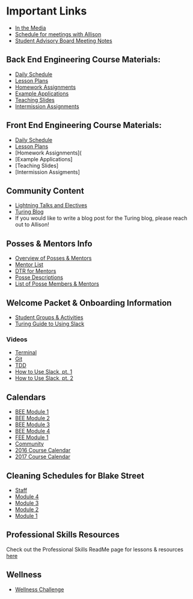 # Important Links

* [In the Media](https://github.com/turingschool/in-the-media)
* [Schedule for meetings with Allison](https://docs.google.com/spreadsheets/d/1woTy8FOp4N99uRvPTJgVMGQZ9S1GZFm5uCp9UlRKxIg/edit?usp=sharing)
* [Student Advisory Board Meeting Notes](https://docs.google.com/document/d/1JIh_xl6DLoqWtwFObthrsRXmJ1tXGn75cJNP0AS00YI/edit?usp=sharing)

## Back End Engineering Course Materials:

* [Daily Schedule](http://today.turing.io)
* [Lesson Plans](https://github.com/turingschool/lesson_plans)
* [Homework Assignments](https://github.com/turingschool/turing-homework)
* [Example Applications](https://github.com/turingschool-examples)
* [Teaching Slides](https://www.dropbox.com/sh/htzj11lf6nlynmh/AABvsmm7gPS0Nb7Lv2KCSXdia?dl=0)
* [Intermission Assignments](https://github.com/turingschool/intermission-assignments)

## Front End Engineering Course Materials:

* [Daily Schedule](http://frontend.turing.io/today/)
* [Lesson Plans](http://frontend.turing.io/lessons/)
* [Homework Assignments](
* [Example Applications]
* [Teaching Slides]
* [Intermission Assigments]

## Community Content

* [Lightning Talks and Electives](https://github.com/turingschool/lightning_talks)
* [Turing Blog](https://www.turing.io/blog)
*    If you would like to write a blog post for the Turing blog, please reach out to Allison! 

## Posses & Mentors Info

* [Overview of Posses & Mentors](https://docs.google.com/document/d/1Q35fM3coYjnms9rkVem3FHVk44kW6qHp_-t99PBbczI/edit?usp=sharing)
* [Mentor List](https://docs.google.com/spreadsheets/d/1VU9hYwBdCZOHehyjis6Rx01RFpC9aDUj-zisNRQjL94/edit?usp=sharing)
* [DTR for Mentors](https://gist.github.com/maryelizbeth/56a4a5573c14ad375e40)
* [Posse Descriptions](https://docs.google.com/document/d/1_zyuAcGAiPhUDcKsDaZXCI2GHefNuQXGXKDHWKdjXcc/edit?usp=sharing)
* [List of Posse Members & Mentors](https://docs.google.com/spreadsheets/d/1-P5dkhSIh_fFsAvhOA_Q3tf2tVZBPouPjPsrubJQIFI/edit?usp=sharing)

## Welcome Packet & Onboarding Information

* [Student Groups & Activities](https://docs.google.com/document/d/1amGUFRmw9qjp9l6CiIkxygxQYT7gsTFn9JBFU4yQic0/edit?usp=sharing)
* [Turing Guide to Using Slack](https://docs.google.com/document/d/1OChnYx0ViErOKgNzE6C0hDD9tC9xX683f_dlM_4WYkA/edit?usp=sharing)

### Videos
* [Terminal](https://vimeo.com/152746852)
* [Git](https://vimeo.com/152746496)
* [TDD](https://vimeo.com/153115915)
* [How to Use Slack, pt. 1](https://vimeo.com/157164956)
* [How to Use Slack, pt. 2](https://vimeo.com/157164958)

## Calendars

* [BEE Module 1](https://www.google.com/calendar/embed?src=casimircreative.com_59k8msrrc2ddhcv787vubvp0s4%40group.calendar.google.com&ctz=America/Denver)
* [BEE Module 2](https://www.google.com/calendar/embed?src=casimircreative.com_rps2hg1nfqjih4rcl3gl6s4lpk%40group.calendar.google.com&ctz=America/Denver)
* [BEE Module 3](https://www.google.com/calendar/embed?src=casimircreative.com_e9k9b6n7bok174ilmqbfdr0sc4%40group.calendar.google.com&ctz=America/Denver)
* [BEE Module 4](https://www.google.com/calendar/embed?src=casimircreative.com_r9jfiq9f37h6rdt2s8ssofss4k%40group.calendar.google.com&ctz=America/Denver)
* [FEE Module 1](https://calendar.google.com/calendar/embed?src=casimircreative.com_m6bndqol81h6jdlnpo0a6raot0%40group.calendar.google.com&ctz=America/Denver)
* [Community](https://www.google.com/calendar/embed?src=casimircreative.com_ronr9dk92ndvlhsk03kf8jd2ro%40group.calendar.google.com&ctz=America/Denver)
* [2016 Course Calendar](https://drive.google.com/file/d/0B_Jhw-L8hpPrUjVRN0FoYlBrejQ/view?usp=sharing)
* [2017 Course Calendar](https://drive.google.com/file/d/0B_Jhw-L8hpPrU1ctdC11eTNZRUE/view?usp=sharing)

## Cleaning Schedules for Blake Street

* [Staff](https://docs.google.com/a/casimircreative.com/document/d/1Idt3izSo0K7wYeO8D70vp5YEBUYTB-5hJ5uEDieUwh4/edit?usp=sharing)
* [Module 4](https://docs.google.com/document/d/1nEnc3wi34NlVvWaUUWgBNtFtg7M-LdPHdpMKMthuAZk/edit?usp=sharing)
* [Module 3](https://docs.google.com/document/d/1jJHA3sH5gVRjYq9w0x-kdGbOhSsyOiojEBLucsuewdc/edit?usp=sharing)
* [Module 2](https://docs.google.com/document/d/1cUs22LQ0G92DE2Y_Zy1mDP6tjnOq-Q2fkVyLps-JVjI/edit?usp=sharing)
* [Module 1](https://docs.google.com/document/d/13Rs262ZluIPH5vZ3AgpV0HStt59kwNy_p_3SvHPE4kw/edit?usp=sharing)

## Professional Skills Resources

Check out the Professional Skills ReadMe page for lessons & resources [here](https://github.com/turingschool/soft_skills/blob/master/README.md)

## Wellness

* [Wellness Challenge](https://docs.google.com/spreadsheets/d/159ymHyiDzebKRa0qR9BAlVJTaFyf9kr_qKnP4R_2lag/edit?usp=sharing)
